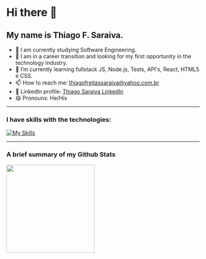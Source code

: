 # Hi there 👋
## My name is Thiago F. Saraiva.

- 🔭 I am currently studying Software Engineering.
- 🎯 I am in a career transition and looking for my first opportunity in the technology industry.
- 🌱 I’m currently learning fullstack JS, Node.js, Tests, API's, React, HTML5 e CSS.  
- 📫 How to reach me: thiagofreitassaraiva@yahoo.com.br
- 👔 LinkedIn profile: [Thiago Saraiva LinkedIn](https://www.linkedin.com/in/thiago-saraiva-34a7895a/target=blank)
- 😄 Pronouns: He/His

---

### I have skills with the technologies:
[![My Skills](https://skillicons.dev/icons?i=js,nodejs,react,html,css,java,spring,cs,python,c,cpp,dotnet,mongodb,mysql,firebase)](https://skillicons.dev)

---

### A brief summary of my Github Stats
<div>
  <a href="https://github.com/Thisaraiva">
  
  <img height="230em" src="https://github-readme-stats.vercel.app/api/top-langs/?username=Thisaraiva&layout=compact&langs_count=16&theme=prussian"/>
</div>
